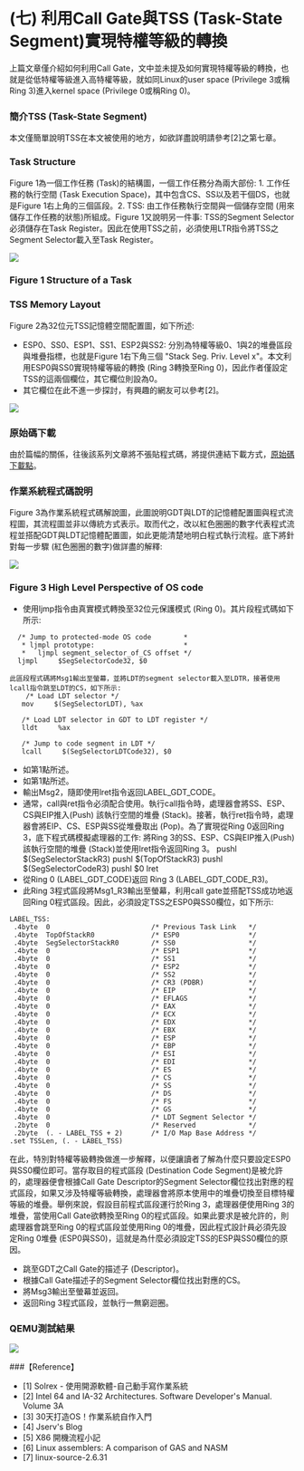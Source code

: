 # (七) 利用Call Gate與TSS (Task-State Segment)實現特權等級的轉換

上篇文章僅介紹如何利用Call Gate，文中並未提及如何實現特權等級的轉換，也就是從低特權等級進入高特權等級，就如同Linux的user space (Privilege 3或稱Ring 3)進入kernel space (Privilege 0或稱Ring 0)。

### 簡介TSS (Task-State Segment)
本文僅簡單說明TSS在本文被使用的地方，如欲詳盡說明請參考[2]之第七章。

### Task Structure
Figure 1為一個工作任務 (Task)的結構圖，一個工作任務分為兩大部份: 1. 工作任務的執行空間 (Task Execution Space)，其中包含CS、SS以及若干個DS，也就是Figure 1右上角的三個區段。2. TSS: 由工作任務執行空間與一個儲存空間 (用來儲存工作任務的狀態)所組成。Figure 1又說明另一件事: TSS的Segment Selector必須儲存在Task Register。因此在使用TSS之前，必須使用LTR指令將TSS之Segment Selector載入至Task Register。

![](./images/structure_of_a_task.jpeg)
### Figure 1 Structure of a Task

### TSS Memory Layout
Figure 2為32位元TSS記憶體空間配置圖，如下所述:
- ESP0、SS0、ESP1、SS1、ESP2與SS2: 分別為特權等級0、1與2的堆疊區段與堆疊指標，也就是Figure 1右下角三個 "Stack Seg. Priv. Level x"。本文利用ESP0與SS0實現特權等級的轉換 (Ring 3轉換至Ring 0)，因此作者僅設定TSS的這兩個欄位，其它欄位則設為0。
- 其它欄位在此不進一步探討，有興趣的網友可以參考[2]。


![](./images/TSS_memory_layout.jpeg)


### 原始碼下載
由於篇幅的關係，往後該系列文章將不張貼程式碼，將提供連結下載方式，[原始碼下載點](./src/pe-call-gate-tss.tar.gz)。


### 作業系統程式碼說明
Figure 3為作業系統程式碼解說圖，此圖說明GDT與LDT的記憶體配置圖與程式流程圖，其流程圖並非以傳統方式表示。取而代之，改以紅色圈圈的數字代表程式流程並搭配GDT與LDT記憶體配置圖，如此更能清楚地明白程式執行流程。底下將針對每一步驟 (紅色圈圈的數字)做詳盡的解釋:

![](./images/code_flow.jpeg)

### Figure 3 High Level Perspective of OS code

- 使用ljmp指令由真實模式轉換至32位元保護模式 (Ring 0)。其片段程式碼如下所示:

```
  /* Jump to protected-mode OS code        *
   * ljmpl prototype:                      *
   *   ljmpl segment_selector_of_CS offset */
  ljmpl     $SegSelectorCode32, $0

此區段程式碼將Msg1輸出至螢幕，並將LDT的segment selector載入至LDTR，接著使用lcall指令跳至LDT的CS，如下所示:
    /* Load LDT selector */
   mov     $(SegSelectorLDT), %ax

   /* Load LDT selector in GDT to LDT register */
   lldt     %ax

   /* Jump to code segment in LDT */
   lcall     $(SegSelectorLDTCode32), $0
```

- 如第1點所述。
- 如第1點所述。
- 輸出Msg2，隨即使用lret指令返回LABEL_GDT_CODE。
- 通常，call與ret指令必須配合使用。執行call指令時，處理器會將SS、ESP、CS與EIP推入(Push) 該執行空間的堆疊 (Stack)。接著，執行ret指令時，處理器會將EIP、CS、ESP與SS從堆疊取出 (Pop)。為了實現從Ring 0返回Ring 3，底下程式碼模擬處理器的工作: 將Ring 3的SS、ESP、CS與EIP推入(Push) 該執行空間的堆疊 (Stack)並使用lret指令返回Ring 3。
   pushl    $(SegSelectorStackR3)
  pushl    $(TopOfStackR3)
  pushl    $(SegSelectorCodeR3)
  pushl    $0
  lret
- 從Ring 0 (LABEL_GDT_CODE)返回 Ring 3 (LABEL_GDT_CODE_R3)。
- 此Ring 3程式區段將Msg1_R3輸出至螢幕，利用call gate並搭配TSS成功地返回Ring 0程式區段。因此，必須設定TSS之ESP0與SS0欄位，如下所示:

```
LABEL_TSS:
 .4byte  0                         /* Previous Task Link   */
 .4byte  TopOfStackR0              /* ESP0                 */
 .4byte  SegSelectorStackR0        /* SS0                  */
 .4byte  0                         /* ESP1                 */
 .4byte  0                         /* SS1                  */
 .4byte  0                         /* ESP2                 */
 .4byte  0                         /* SS2                  */
 .4byte  0                         /* CR3 (PDBR)           */
 .4byte  0                         /* EIP                  */
 .4byte  0                         /* EFLAGS               */
 .4byte  0                         /* EAX                  */
 .4byte  0                         /* ECX                  */
 .4byte  0                         /* EDX                  */
 .4byte  0                         /* EBX                  */
 .4byte  0                         /* ESP                  */
 .4byte  0                         /* EBP                  */
 .4byte  0                         /* ESI                  */
 .4byte  0                         /* EDI                  */
 .4byte  0                         /* ES                   */
 .4byte  0                         /* CS                   */
 .4byte  0                         /* SS                   */
 .4byte  0                         /* DS                   */
 .4byte  0                         /* FS                   */
 .4byte  0                         /* GS                   */
 .4byte  0                         /* LDT Segment Selector */
 .2byte  0                         /* Reserved             */
 .2byte  (. - LABEL_TSS + 2)       /* I/O Map Base Address */
.set TSSLen, (. - LABEL_TSS)
```

在此，特別對特權等級轉換做進一步解釋，以便讓讀者了解為什麼只要設定ESP0與SS0欄位即可。當存取目的程式區段 (Destination Code Segment)是被允許的，處理器便會根據Call Gate Descriptor的Segment Selector欄位找出對應的程式區段，如果又涉及特權等級轉換，處理器會將原本使用中的堆疊切換至目標特權等級的堆疊。舉例來說，假設目前程式區段運行於Ring 3，處理器便使用Ring 3的堆疊，當使用Call Gate欲轉換至Ring 0的程式區段。如果此要求是被允許的，則處理器會跳至Ring 0的程式區段並使用Ring 0的堆疊，因此程式設計員必須先設定Ring 0堆疊 (ESP0與SS0)，這就是為什麼必須設定TSS的ESP與SS0欄位的原因。

- 跳至GDT之Call Gate的描述子 (Descriptor)。
- 根據Call Gate描述子的Segment Selector欄位找出對應的CS。
- 將Msg3輸出至螢幕並返回。
- 返回Ring 3程式區段，並執行一無窮迴圈。

### QEMU測試結果

![](./images/result.jpeg)

###【Reference】
- [1] Solrex - 使用開源軟體-自己動手寫作業系統
- [2] Intel 64 and IA-32 Architectures. Software Developer's Manual. Volume 3A
- [3] 30天打造OS！作業系統自作入門
- [4] Jserv's Blog
- [5] X86 開機流程小記
- [6] Linux assemblers: A comparison of GAS and NASM
- [7] linux-source-2.6.31
